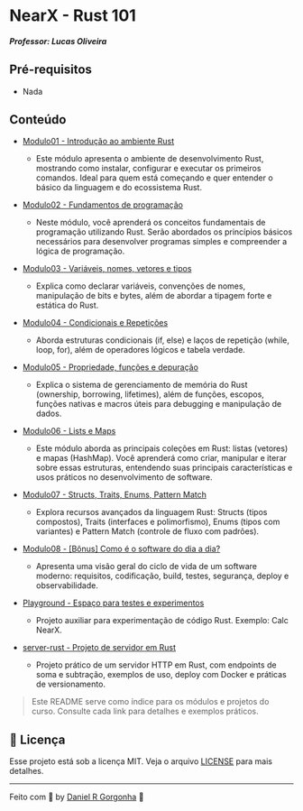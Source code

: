 # NearX - Rust 101

##### Professor: Lucas Oliveira

## Pré-requisitos
- Nada

## Conteúdo

- [Modulo01 - Introdução ao ambiente Rust](./modulo01/README.md)
  - Este módulo apresenta o ambiente de desenvolvimento Rust, mostrando como instalar, configurar e executar os primeiros comandos. Ideal para quem está começando e quer entender o básico da linguagem e do ecossistema Rust.

- [Modulo02 - Fundamentos de programação](./modulo02/README.md)
  - Neste módulo, você aprenderá os conceitos fundamentais de programação utilizando Rust. Serão abordados os princípios básicos necessários para desenvolver programas simples e compreender a lógica de programação.

- [Modulo03 - Variáveis, nomes, vetores e tipos](./modulo03/README.md)
  - Explica como declarar variáveis, convenções de nomes, manipulação de bits e bytes, além de abordar a tipagem forte e estática do Rust.

- [Modulo04 - Condicionais e Repetições](./modulo04/README.md)
  - Aborda estruturas condicionais (if, else) e laços de repetição (while, loop, for), além de operadores lógicos e tabela verdade.

- [Modulo05 - Propriedade, funções e depuração](./modulo05/README.md)
  - Explica o sistema de gerenciamento de memória do Rust (ownership, borrowing, lifetimes), além de funções, escopos, funções nativas e macros úteis para debugging e manipulação de dados.

- [Modulo06 - Lists e Maps](./modulo06/README.md)
  - Este módulo aborda as principais coleções em Rust: listas (vetores) e mapas (HashMap). Você aprenderá como criar, manipular e iterar sobre essas estruturas, entendendo suas principais características e usos práticos no desenvolvimento de software.

- [Modulo07 - Structs, Traits, Enums, Pattern Match](./modulo07/README.md)
  - Explora recursos avançados da linguagem Rust: Structs (tipos compostos), Traits (interfaces e polimorfismo), Enums (tipos com variantes) e Pattern Match (controle de fluxo com padrões).

- [Modulo08 - [Bônus] Como é o software do dia a dia?](./modulo08/README.md)
  - Apresenta uma visão geral do ciclo de vida de um software moderno: requisitos, codificação, build, testes, segurança, deploy e observabilidade.

- [Playground - Espaço para testes e experimentos](./playground/README.md)
  - Projeto auxiliar para experimentação de código Rust. Exemplo: Calc NearX.

- [server-rust - Projeto de servidor em Rust](./server-rust/README.md)
  - Projeto prático de um servidor HTTP em Rust, com endpoints de soma e subtração, exemplos de uso, deploy com Docker e práticas de versionamento.

> Este README serve como índice para os módulos e projetos do curso. Consulte cada link para detalhes e exemplos práticos.

## :memo: Licença

Esse projeto está sob a licença MIT. Veja o arquivo [LICENSE](./LICENSE) para mais detalhes.

---

Feito com 💜 by [Daniel R Gorgonha](https://www.linkedin.com/in/danielgorgonha/) :wave: